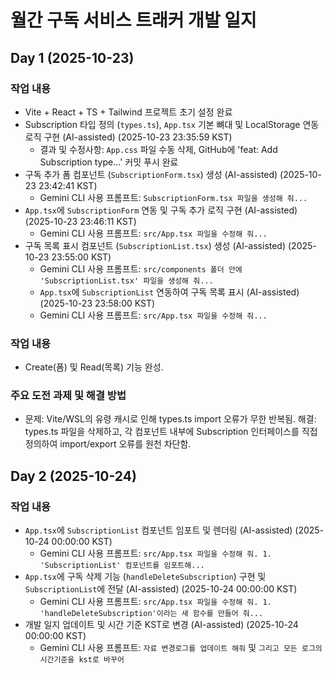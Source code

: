 # 월간 구독 서비스 트래커 개발 일지

## Day 1 (2025-10-23)

### 작업 내용
- Vite + React + TS + Tailwind 프로젝트 초기 설정 완료
- Subscription 타입 정의 (`types.ts`), `App.tsx` 기본 뼈대 및 LocalStorage 연동 로직 구현 (AI-assisted) (2025-10-23 23:35:59 KST)
  - 결과 및 수정사항: `App.css` 파일 수동 삭제, GitHub에 'feat: Add Subscription type...' 커밋 푸시 완료
- 구독 추가 폼 컴포넌트 (`SubscriptionForm.tsx`) 생성 (AI-assisted) (2025-10-23 23:42:41 KST)
  - Gemini CLI 사용 프롬프트: `SubscriptionForm.tsx 파일을 생성해 줘...`
- `App.tsx`에 `SubscriptionForm` 연동 및 구독 추가 로직 구현 (AI-assisted) (2025-10-23 23:46:11 KST)
  - Gemini CLI 사용 프롬프트: `src/App.tsx 파일을 수정해 줘...`
- 구독 목록 표시 컴포넌트 (`SubscriptionList.tsx`) 생성 (AI-assisted) (2025-10-23 23:55:00 KST)
  - Gemini CLI 사용 프롬프트: `src/components 폴더 안에 'SubscriptionList.tsx' 파일을 생성해 줘...`
  - `App.tsx`에 `SubscriptionList` 연동하여 구독 목록 표시 (AI-assisted) (2025-10-23 23:58:00 KST)
  - Gemini CLI 사용 프롬프트: `src/App.tsx 파일을 수정해 줘...`

### 작업 내용
- Create(폼) 및 Read(목록) 기능 완성.

### 주요 도전 과제 및 해결 방법
- 문제: Vite/WSL의 유령 캐시로 인해 types.ts import 오류가 무한 반복됨. 해결: types.ts 파일을 삭제하고, 각 컴포넌트 내부에 Subscription 인터페이스를 직접 정의하여 import/export 오류를 원천 차단함.

## Day 2 (2025-10-24)

### 작업 내용
- `App.tsx`에 `SubscriptionList` 컴포넌트 임포트 및 렌더링 (AI-assisted) (2025-10-24 00:00:00 KST)
  - Gemini CLI 사용 프롬프트: `src/App.tsx 파일을 수정해 줘. 1. 'SubscriptionList' 컴포넌트를 임포트해...`
- `App.tsx`에 구독 삭제 기능 (`handleDeleteSubscription`) 구현 및 `SubscriptionList`에 전달 (AI-assisted) (2025-10-24 00:00:00 KST)
  - Gemini CLI 사용 프롬프트: `src/App.tsx 파일을 수정해 줘. 1. 'handleDeleteSubscription'이라는 새 함수를 만들어 줘...`
- 개발 일지 업데이트 및 시간 기준 KST로 변경 (AI-assisted) (2025-10-24 00:00:00 KST)
  - Gemini CLI 사용 프롬프트: `자료 변경로그를 업데이트 해줘` 및 `그리고 모든 로그의 시간기준을 kst로 바꾸어`